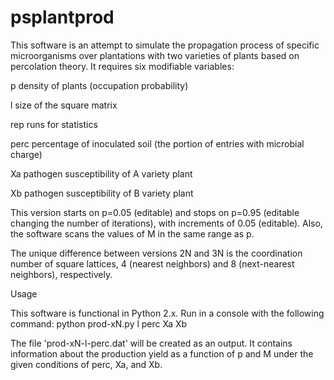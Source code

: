 # psplantprod
This software is an attempt to simulate the propagation process of specific microorganisms over plantations with two varieties of plants based on percolation theory. It requires six modifiable variables:

p density of plants (occupation probability)

l size of the square matrix

rep runs for statistics

perc percentage of inoculated soil (the portion of entries with microbial charge)

Xa pathogen susceptibility of A variety plant

Xb pathogen susceptibility of B variety plant

This version starts on p=0.05 (editable) and stops on p=0.95 (editable changing the number of iterations), with increments of 
0.05 (editable). Also, the software scans the values of M in the same range as p.

The unique difference between versions 2N and 3N is the coordination number of square lattices, 4 (nearest neighbors) and 8 (next-nearest neighbors), respectively.

Usage

This software is functional in Python 2.x. Run in a console with the following command:
python prod-xN.py l perc Xa Xb

The file 'prod-xN-l-perc.dat' will be created as an output. It contains information about the production yield as a function of p and M under the given conditions of perc, Xa, and Xb.
